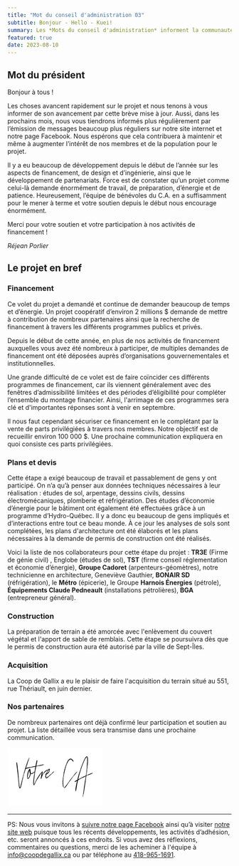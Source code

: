 ```yaml
---
title: "Mot du conseil d'administration 03"
subtitle: Bonjour - Hello - Kuei!
summary: Les *Mots du conseil d'administration* informent la communauté à propos des derniers avancements du projet, des détails, etc. Celui-ci se veut le troisième billet décrit, entres autres, ce qui attend la Coop pour 2023.
featured: true
date: 2023-08-10
---
```


## **Mot du président**

Bonjour à tous !

Les choses avancent rapidement sur le projet et nous tenons à vous informer de son avancement par cette brève mise à jour. Aussi, dans les prochains mois, nous vous tiendrons informés plus régulièrement par l’émission de messages beaucoup plus réguliers sur notre site internet et notre page Facebook. Nous espérons que cela contribuera à maintenir et même à augmenter l’intérêt de nos membres et de la population pour le projet.

Il y a eu beaucoup de développement depuis le début de l’année sur les aspects de financement, de design et d’ingénierie, ainsi que le développement de partenariats. Force est de constater qu’un projet comme celui-là demande énormément de travail, de préparation, d’énergie et de patience. Heureusement, l’équipe de bénévoles du C.A. en a suffisamment pour le mener à terme et votre soutien depuis le début nous encourage énormément.

Merci pour votre soutien et votre participation à nos activités de financement !

*Réjean Porlier*

## **Le projet en bref**

### **Financement**

Ce volet du projet a demandé et continue de demander beaucoup de temps et d’énergie. Un projet coopératif d’environ 2 millions $ demande de mettre à contribution de nombreux partenaires ainsi que la recherche de financement à travers les différents programmes publics et privés.

Depuis le début de cette année, en plus de nos activités de financement auxquelles vous avez été nombreux à participer, de multiples demandes de financement ont été déposées auprès d’organisations gouvernementales et institutionnelles.

Une grande difficulté de ce volet est de faire coïncider ces différents programmes de financement, car ils viennent généralement avec des fenêtres d’admissibilité limitées et des périodes d’éligibilité pour compléter l’ensemble du montage financier. Ainsi, l'arrimage de ces programmes sera clé et d'importantes réponses sont à venir en septembre.

Il nous faut cependant sécuriser ce financement en le complétant par la vente de parts privilégiées à travers nos membres. Notre objectif est de recueillir environ 100 000 $. Une prochaine communication expliquera en quoi consiste ces parts privilégiées.

### **Plans et devis**

Cette étape a exigé beaucoup de travail et passablement de gens y ont participé. On n’a qu’à penser aux données techniques nécessaires à leur réalisation : études de sol, arpentage, dessins civils, dessins électromécaniques, plomberie et réfrigération. Des études d’économie d’énergie pour le bâtiment ont également été effectuées grâce à un programme d’Hydro-Québec. Il y a donc eu beaucoup de gens impliqués et d’interactions entre tout ce beau monde. À ce jour les analyses de sols sont complétées, les plans d'architecture ont été élaborés et les plans nécessaires à la demande de permis de construction ont été réalisés.

Voici la liste de nos collaborateurs pour cette étape du projet : **TR3E** (Firme de génie civil) , Englobe (études de sol), **TST** (firme conseil réglementation et économie d’énergie), **Groupe Cadoret** (arpenteurs-géomètres), notre technicienne en architecture, Geneviève Gauthier, **BONAIR SD** (réfrigération), le  **Métro** (épicerie), le Groupe **Harnois Énergies** (pétrole), **Équipements Claude Pedneault** (installations pétrolières), **BGA** (entrepreneur général).

### **Construction**

La préparation de terrain a été amorcée avec l'enlèvement du couvert végétal et l'apport de sable de remblais. Cette étape se poursuivra dès que le permis de construction aura été autorisé par la ville de Sept-Îles.

### **Acquisition**

La Coop de Gallix a eu le plaisir de faire l'acquisition du terrain situé au 551, rue Thériault, en juin dernier.

### **Nos partenaires**

De nombreux partenaires ont déjà confirmé leur participation et soutien au projet. La liste détaillée vous sera transmise dans une prochaine communication.

![Votre C.A.](/img/votre_ca.svg)

---

PS: Nous vous invitons à [suivre notre page Facebook](https://facebook.com/CoopdeGallix) ainsi qu’à visiter [notre site web](https://coopdegallix.ca/) puisque tous les récents développements, les activités d’adhésion, etc. seront annoncés à ces endroits. Si vous avez des réflexions, commentaires ou questions, merci de les acheminer à l'équipe à [info@coopdegallix.ca](mailto:info@coopdegallix.ca) ou par téléphone au [418-965-1691](tel:418-965-1691).

